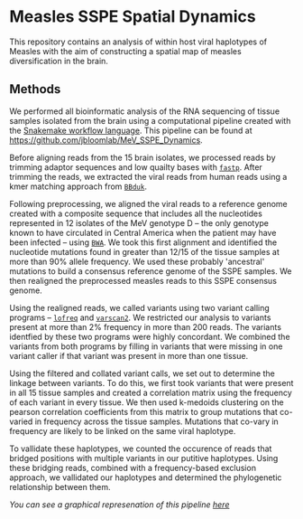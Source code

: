 # Measles SSPE Spatial Dynamics

This repository contains an analysis of within host viral haplotypes of Measles with the aim of constructing a spatial
map of measles diversification in the brain.

## Methods

We performed all bioinformatic analysis of the RNA sequencing of tissue samples isolated from the brain using a computational pipeline created with the [Snakemake workflow language](https://snakemake.readthedocs.io/en/stable/). This pipeline can be found at https://github.com/jbloomlab/MeV_SSPE_Dynamics.

Before aligning reads from the 15 brain isolates, we processed reads by trimming adaptor sequences and low quailty bases with [`fastp`](https://github.com/OpenGene/fastp). After trimming the reads, we extracted the viral reads from human reads using a kmer matching approach from [`BBduk`](https://jgi.doe.gov/data-and-tools/software-tools/bbtools/bb-tools-user-guide/bbduk-guide/).

Following preprocessing, we aligned the viral reads to a reference genome created with a composite sequence that includes all the nucleotides represented in 12 isolates of the MeV genotype D – the only genotype known to have circulated in Central America when the patient may have been infected – using [`BWA`](https://bio-bwa.sourceforge.net/). We took this first alignment and identified the nucleotide mutations found in greater than 12/15 of the tissue samples at more than 90% allele frequency. We used these probably 'ancestral' mutations to build a consensus reference genome of the SSPE samples. We then realigned the preprocessed measles reads to this SSPE consensus genome.

Using the realigned reads, we called variants using two variant calling programs – [`lofreq`](https://csb5.github.io/lofreq/) and [`varscan2`](https://varscan.sourceforge.net/). We restricted our analysis to variants present at more than 2% frequency in more than 200 reads. The variants identfied by these two programs were highly concordant. We combined the variants from both programs by filling in variants that were missing in one variant caller if that variant was present in more than one tissue.

Using the filtered and collated variant calls, we set out to determine the linkage between variants. To do this, we first took variants that were present in all 15 tissue samples and created a correlation matrix using the frequency of each variant in every tissue. We then used k-medoids clustering on the pearson correlation coefficients from this matrix to group mutations that co-varied in frequency across the tissue samples. Mutations that co-vary in frequency are likely to be linked on the same viral haplotype.

To vallidate these haplotypes, we counted the occurence of reads that bridged positions with multiple variants in our putitive haplotypes. Using these bridging reads, combined with a frequency-based exclusion approach, we vallidated our haplotypes and determined the phylogenetic relationship between them.

_You can see a graphical represenation of this pipeline [here](dag.pdf)_
